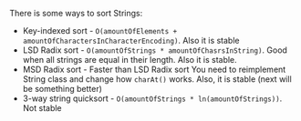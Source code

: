 There is some ways to sort Strings:
- Key-indexed sort - `O(amountOfElements + amountOfCharactersInCharacterEncoding)`. Also it is stable
- LSD Radix sort - `O(amountOfStrings * amountOfChasrsInString)`. Good when all strings are equal in their length. Also it is stable.
- MSD Radix sort - Faster than LSD Radix sort You need to reimplement String class and change how `charAt()` works. Also, it is stable (next will be something better)
- 3-way string quicksort - `O(amountOfStrings * ln(amountOfStrings))`. Not stable